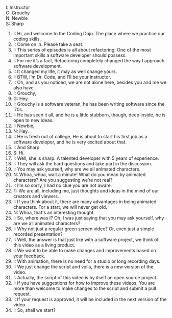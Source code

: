 I: Instructor  
G: Grouchy  
N: Newbie  
S: Sharp  



1. I:
Hi, and welcome to the Coding Dojo. The place where we practice our coding skills.
1. I:
Come on in. Please take a seat.
1. I:
This series of episodes is all about refactoring. One of the most important skills a software developer should possess.
1. I:
For me it’s a fact, Refactoring completely changed the way I approach software development. 
1. I:
It changed my life, it may as well change yours.
1. I:
BTW, I’m Dr. Code, and I’ll be your instructor.
1. I:
Oh, and as you noticed, we are not alone here, besides you and me we also have 
1. I:
Grouchy,
1. G:
Hey.
1. I:
Grouchy is a software veteran, he has been writing software since the ’70s.
1. I:
He has seen it all, and he is a little stubborn, though, deep inside, he is open to new ideas.
1. I:
Newbie,
1. N:
Hey.
1. I:
He is fresh out of college, He is about to start his first job as a software developer, and he is very excited about that.
1. I:
And Sharp
1. S:
Hi.
1. I:
Well, she is sharp. A talented developer with 5 years of experience.
1. I:
They will ask the hard questions and take part in the discussion.
1. I:
You may ask yourself, why are we all animated characters.
1. N:
Whoa, whoa, wait a minute! What do you mean by animated characters? Are you suggesting we’re not real?
1. I:
I’m so sorry, I had no clue you are not aware. 
1. T:
We are all, including me, just thoughts and ideas in the mind of our creators and viewers.
1. I:
If you think about it, there are many advantages in being animated characters. For a start, we will never get old.
1. N:
Whoa, that's an interesting thought.
1. I:
So, where was I? Oh, I was just saying that you may ask yourself, why are we all animated characters?
1. I:
Why not just a regular green screen video? Or, even just a simple recorded presentation?
1. I:
Well, the answer is that just like with a software project, we think of this video as a living product.
1. I:
We want to be able to make changes and improvements based on your feedback.
1. I:
With animation, there is no need for a studio or long recording days. 
1. I:
We just change the script and voila, there is a new version of the video.
1. I:
Actually, the script of this video is by itself an open source project.
1. I:
If you have suggestions for how to improve these videos,
You are more than welcome to make changes to the script and submit a pull request.
1. I:
If your request is approved, it will be included in the next version of the video.
1. I:
So, shall we start?
